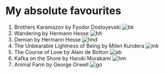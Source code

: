 # My absolute **favourites** #
1. Brothers Karamazov by Fyodor Dostoyevski
![bk](images/bk.jpg)
2. Wandering by Hermann Hesse
![hh](images/hh.jpg)
3. Demian by Hermann Hesse
![hhd](images/hhd.jpeg)
4. The Unbearable Lightness of Being by Milen Kundera 
![mk](images/mk.jpg)
5. The Course of Love by Alain de Botton
![ab](images/ab.jpg)
6. Kafka on the Shore by Haruki Murakami 
![hm](images/hm.jpg)
7. Animal Farm by George Orwell 
![go](images/go.jpg)
